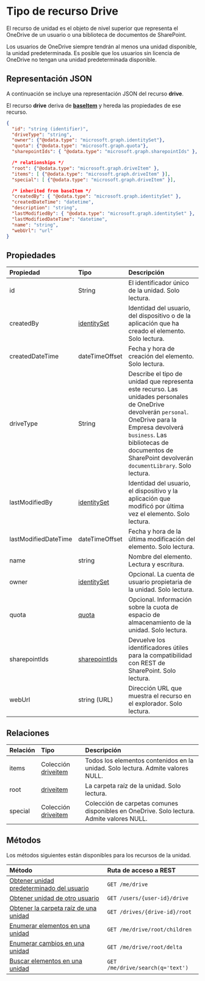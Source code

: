 # <a name="drive-resource-type"></a>Tipo de recurso Drive

El recurso de unidad es el objeto de nivel superior que representa el OneDrive de un usuario o una biblioteca de documentos de SharePoint.

Los usuarios de OneDrive siempre tendrán al menos una unidad disponible, la unidad predeterminada. Es posible que los usuarios sin licencia de OneDrive no tengan una unidad predeterminada disponible.

## <a name="json-representation"></a>Representación JSON

A continuación se incluye una representación JSON del recurso **drive**.

El recurso **drive** deriva de [**baseItem**](baseitem.md) y hereda las propiedades de ese recurso.

<!-- {
  "blockType": "resource",
  "optionalProperties": [ "items", "root", "special", "owner", "description" ],
  "keyProperty": "id",
  "@odata.type": "microsoft.graph.drive"
}-->

```json
{
  "id": "string (identifier)",
  "driveType": "string",
  "owner": {"@odata.type": "microsoft.graph.identitySet"},
  "quota": {"@odata.type": "microsoft.graph.quota"},
  "sharepointIds": { "@odata.type": "microsoft.graph.sharepointIds" },

  /* relationships */
  "root": {"@odata.type": "microsoft.graph.driveItem" },
  "items": [ {"@odata.type": "microsoft.graph.driveItem" }],
  "special": [ {"@odata.type": "microsoft.graph.driveItem" }],

  /* inherited from baseItem */
  "createdBy": { "@odata.type": "microsoft.graph.identitySet" },
  "createdDateTime": "datetime",
  "description": "string",
  "lastModifiedBy": { "@odata.type": "microsoft.graph.identitySet" },
  "lastModifiedDateTime": "datetime",
  "name": "string",
  "webUrl": "url"
}
```

## <a name="properties"></a>Propiedades

| Propiedad             | Tipo                          | Descripción                                                                                                                                                                                                                      |
| :------------------- | :---------------------------- | :------------------------------------------------------------------------------------------------------------------------------------------------------------------------------------------------------------------------------- |
| id                   | String                        | El identificador único de la unidad. Solo lectura.                                                                                                                                                                                   |
| createdBy            | [identitySet][]               | Identidad del usuario, del dispositivo o de la aplicación que ha creado el elemento. Solo lectura.                                                                                                                                                  |
| createdDateTime      | dateTimeOffset                | Fecha y hora de creación del elemento. Solo lectura.                                                                                                                                                                                       |
| driveType            | String                        | Describe el tipo de unidad que representa este recurso. Las unidades personales de OneDrive devolverán `personal`. OneDrive para la Empresa devolverá `business`. Las bibliotecas de documentos de SharePoint devolverán `documentLibrary`. Solo lectura. |
| lastModifiedBy       | [identitySet][]               | Identidad del usuario, el dispositivo y la aplicación que modificó por última vez el elemento. Solo lectura.                                                                                                                                           |
| lastModifiedDateTime | dateTimeOffset                | Fecha y hora de la última modificación del elemento. Solo lectura.                                                                                                                                                                             |
| name                 | string                        | Nombre del elemento. Lectura y escritura.                                                                                                                                                                                                |
| owner                | [identitySet](identityset.md) | Opcional. La cuenta de usuario propietaria de la unidad. Solo lectura.                                                                                                                                                                       |
| quota                | [quota](quota.md)             | Opcional. Información sobre la cuota de espacio de almacenamiento de la unidad. Solo lectura.                                                                                                                                                          |
| sharepointIds        | [sharepointIds][]             | Devuelve los identificadores útiles para la compatibilidad con REST de SharePoint. Solo lectura.                                                                                                                                                         |
| webUrl               | string (URL)                  | Dirección URL que muestra el recurso en el explorador. Solo lectura.                                                                                                                                                                        |

[identitySet]: identityset.md
[sharepointIds]: sharepointids.md

## <a name="relationships"></a>Relaciones

| Relación | Tipo                                 | Descripción                                                              |
| :----------- | :----------------------------------- | :----------------------------------------------------------------------- |
| items        | Colección [driveitem](driveitem.md) | Todos los elementos contenidos en la unidad. Solo lectura. Admite valores NULL.                   |
| root         | [driveitem](driveitem.md)            | La carpeta raíz de la unidad. Solo lectura.                                 |
| special      | Colección [driveitem](driveitem.md) | Colección de carpetas comunes disponibles en OneDrive. Solo lectura. Admite valores NULL. |


## <a name="methods"></a>Métodos

Los métodos siguientes están disponibles para los recursos de la unidad.

| Método                                                | Ruta de acceso a REST                        |
| :---------------------------------------------------- | :------------------------------- |
| [Obtener unidad predeterminado del usuario](../api/drive_get.md)       | `GET /me/drive`                  |
| [Obtener unidad de otro usuario](../api/drive_get.md)       | `GET /users/{user-id}/drive`     |
| [Obtener la carpeta raíz de una unidad](../api/item_get.md)     | `GET /drives/{drive-id}/root`    |
| [Enumerar elementos en una unidad](../api/item_list_children.md) | `GET /me/drive/root/children`    |
| [Enumerar cambios en una unidad](../api/item_delta.md)       | `GET /me/drive/root/delta`       |
| [Buscar elementos en una unidad](../api/item_search.md)      | `GET /me/drive/search(q='text')` |

<!-- uuid: 8fcb5dbc-d5aa-4681-8e31-b001d5168d79
2015-10-25 14:57:30 UTC -->
<!-- {
  "type": "#page.annotation",
  "description": "drive resource",
  "keywords": "",
  "section": "documentation",
  "tocPath": "OneDrive/Drive"
}-->
